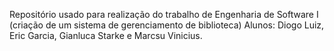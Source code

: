 Repositório usado para realização do trabalho de Engenharia de Software I (criação de um sistema de gerenciamento de biblioteca)
Alunos: Diogo Luiz, Eric Garcia, Gianluca Starke e Marcsu Vinicius.
